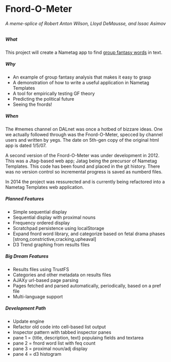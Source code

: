 # Fnord-O-Meter 
###### A meme-splice of Robert Anton Wilson, Lloyd DeMausse, and Issac Asimov

##### What

This project will create a Nametag app to find [group fantasy words](http://books.google.com/books?id=V8Sas74bBjwC&pg=PA134&lpg=PA134&dq=%22group-fantasy+analysis%22&source=bl&ots=M5eM12T_E0&sig=CZRnfzxmtT9sahP67ZJCXGExPYo&hl=en&sa=X&ei=iZ45VNDMLoWfyQSpioDwBg&ved=0CDUQ6AEwBA#v=onepage&q=%22group-fantasy%20analysis%22&f=false) in text.


##### Why

* An example of group fantasy analysis that makes it easy to grasp
* A demonstration of how to write a useful application in Nametag Templates
* A tool for empirically testing GF theory
* Predicting the political future
* Seeing the fnords!

##### When

The #memes channel on DALnet was once a hotbed of bizzare ideas.  One we actually followed through was the Fnord-O-Meter, specced by channel users and written by yegs.  The date on 5th-gen copy of the original html app is dated 1/5/07. 

A second version of the Fnord-O-Meter was under development in 2012.  This was a Jtag-based web app; Jatag being the precursor of Nametag Templates.  This code has been found and placed in the git history. There was no version control so incremental progress is saved as numberd files.

In 2014 the project was ressurected and is currently being refactored into a Nametag Templates web application.

##### Planned Features
* Simple sequential display
* Sequential display with proximal nouns 
* Frequency ordered display
* Scratchpad persistence using localStorage
* Expand fnord word library, and categorize based on fetal drama phases [strong,constrictive,cracking,upheaval]
* D3 Trend graphing from results files

##### Big Dream Features
* Results files using TrustFS
* Categories and other metadata on results files
* AJAXy url-based page parsing
* Pages fetched and parsed automatically, periodically, based on a pref file
* Multi-language support

##### Development Path
* Update engine
* Refactor old code into cell-based list output
* Inspector pattern with tabbed inspector panes
* pane 1 = {title, description, text} populaing fields and textarea
* pane 2 = fnord word list with feq count
* pane 3 = proximal noun/adj display
* pane 4 = d3 histogram